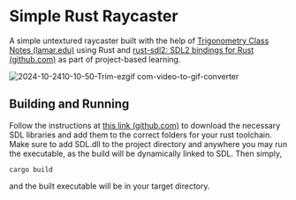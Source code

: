 # Simple Rust Raycaster
A simple untextured raycaster built with the help of [Trigonometry Class Notes (lamar.edu)](https://tutorial.math.lamar.edu/pdf/trig_cheat_sheet.pdf) using Rust and [rust-sdl2: SDL2 bindings for Rust (github.com)](https://github.com/Rust-SDL2/rust-sdl2) as part of project-based learning.

![2024-10-2410-10-50-Trim-ezgif com-video-to-gif-converter](https://github.com/user-attachments/assets/fa057ed6-26a1-4c63-9cb4-99b6d445e1e2)

## Building and Running
 Follow the instructions at [this link (github.com)](https://github.com/Rust-SDL2/rust-sdl2?tab=readme-ov-file#sdl20-development-libraries) to download the necessary SDL libraries and add them to the correct folders for your rust toolchain.
 Make sure to add SDL.dll to the project directory and anywhere you may run the executable, as the build will be dynamically linked to SDL.
Then simply,

    cargo build
and the built executable will be in your target directory.

